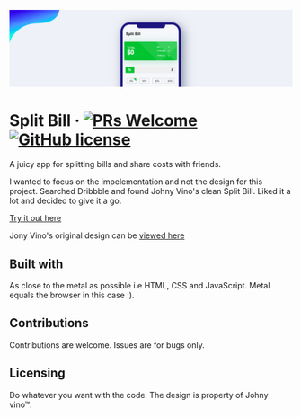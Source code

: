 ![Banner of the project](./img/banner.png)

# Split Bill &middot; [![PRs Welcome](https://img.shields.io/badge/PRs-welcome-brightgreen.svg?style=flat-square)](http://makeapullrequest.com) [![GitHub license](https://img.shields.io/badge/license-MIT-blue.svg?style=flat-square)](https://github.com/your/your-project/blob/master/LICENSE)

A juicy app for splitting bills and share costs with friends.  

I wanted to focus on the impelementation and not the design for this project. Searched Dribbble and found Johny Vino's clean Split Bill. Liked it a lot and decided to give it a go. 

[Try it out here](https://brave-mirzakhani-591aa2.netlify.app/)

Jony Vino's original design can be [viewed here](https://dribbble.com/shots/4413821-Split-bill-Interaction)

## Built with
As close to the metal as possible i.e HTML, CSS and JavaScript. Metal equals the browser in this case :).

## Contributions
Contributions are welcome. Issues are for bugs only.

## Licensing
Do whatever you want with the code. The design is property of Johny vino™.
